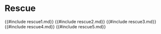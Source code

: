 # Rescue
{{#include rescue1.md}}
{{#include rescue2.md}}
{{#include rescue3.md}}
{{#include rescue4.md}}
{{#include rescue5.md}}